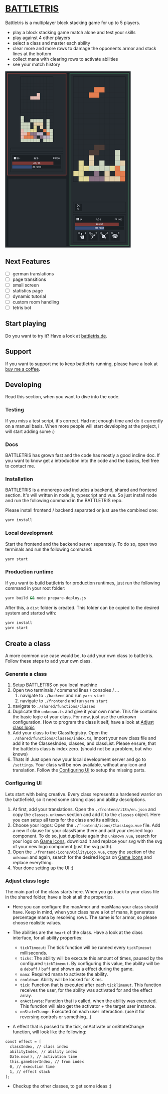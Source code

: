 # [BATTLETRIS](https://battletris.de)

Battletris is a multiplayer block stacking game for up to 5 players.

- play a block stacking game match alone and test your skills
- play against 4 other players
- select a class and master each ability
- clear more and more rows to damage the opponents armor and stack lines at the bottom
- collect mana with clearing rows to activate abilities
- see your match history

<img src="https://raw.githubusercontent.com/Tschuck/battletris/develop/docs/game-screenshot.png" alt="drawing" width="400"/>

## Next Features

- [ ] german translations
- [ ] page transitions
- [ ] small screen
- [ ] statistics page
- [ ] dynamic tutorial
- [ ] custom room handling
- [ ] tetris bot

## Start playing

Do you want to try it? Have a look at [battletris.de](https://battletris.de).

## Support

If you want to support me to keep battletris running, please have a look at [buy me a coffee](https://www.buymeacoffee.com/eo3m4BAyO).

## Developing

Read this section, when you want to dive into the code.

### Testing

If you miss a test script, it's correct. Had not enough time and do it currently on a manual basis. When more people will start developing at the project, i will start adding some :)

### Docs

BATTLETRIS has grown fast and the code has mostly a good incline doc. If you want to know get a introduction into the code and the basics, feel free to contact me.

### Installation

BATTLETRIS is a monorepo and includes a backend, shared and frontend section. It's will written in node js, typescript  and vue. So just install node and run the following command in the BATTLETRIS repo.

Please install frontend / backend separated or just use the combined one:

```sh
yarn install
```

### Local development

Start the frontend and the backend server separately. To do so, open two terminals and run the following command:

```sh
yarn start
```

### Production runtime

If you want to build battletris for production runtimes, just run the following command in your root folder:

```sh
yarn build && node prepare-deploy.js
```

After this, a `dist` folder is created. This folder can be copied to the desired system and started with:

```sh
yarn install
yarn start
```

## Create a class

A more common use case would be, to add your own class to battletris. Follow these steps to add your own class.

### Generate a class

1. Setup BATTLETRIS on you local machine
2. Open two terminals / command lines / consoles / ...
   1. navigate to `./backend` and run `yarn start`
   2. navigate to `./frontend` and run `yarn start`
3. navigate to `./shared/functions/classes`
4. Duplicate the `unknown.ts` and give it your own name. This file contains the basic logic of your class. For now, just use the unknown configuration. How to program the class it self, have a look at [Adjust class logic](#adjust-class-logic)
5. Add your class to the ClassRegistry. Open the `./shared/functions/classes/index.ts`, import your new class file and add it to the ClassesIndex, classes, and classList. Please ensure, that the battletris class is index zero. (should not be a problem, but who knows)
6. Thats it! Just open now your local development server and go to `/settings`. Your class will be now available, without any icon and translation. Follow the [Configuring UI](#configuring-ui) to setup the missing parts.

### Configuring UI

Lets start with being creative. Every class represents a hardened warrior on the battlefield, so it need some strong class and ability descriptions.

1. At first, add your translations. Open the `./frontend/i18n/en.json` and copy the `classes.unknown` section and add it to the `classes` object. Here you can setup all texts for the class and its abilities.
2. Choose your logos: Open the `./frontend/icons/ClassLogo.vue` file. Add a new if clause for your className there and add your desired logo component. To do so, just duplicate again the `unknown.vue`, search for your logo on [Game Icons](https://game-icons.net), download it and replace your svg with the svg of your new logo component (just the svg path).
3. Open the `./frontend/icons/AbilityLogo.vue`, copy the section of the `unknown` and again, search for the desired logos on [Game Icons](https://game-icons.net) and replace everything.
4. Your done setting up the UI :)

### Adjust class logic

The main part of the class starts here. When you go back to your class file in the shared folder, have a look at all the properties.

- Here you can configure the maxAmor and maxMana your class should have. Keep in mind, when your class have a lot of mana, it generates percentage mana by resolving rows. The same is for armor, so please choose realistic values.

- The abilities are the `heart` of the class. Have a look at the class interface, for all ability properties:
  - `tickTimeout`: The tick function will be runned every `tickTimeout` milliseconds.
  - `ticks`: The ability will be execute this amount of times, paused by the configured `tickTimeout`. By configuring this value, the ability will be a `debuff` / `buff` and shown as a effect during the game.
  - `mana`: Required mana to activate the ability.
  - `cooldown`: Ability will be locked for X ms.
  - `tick`: Function that is executed after each `tickTimeout`. This function receives the user, for the ability was activated for and the effect array.
  - `onActivate`: Function that is called, when the ability was executed. This function will also get the activator + the target user instance.
  - `onStateChange`: Executed on each user interaction. (use it for reversing controls or something...)

- A effect that is passed to the tick, onActivate or onStateChange function, will look like the following:

```
const effect = [
  classIndex, // class index
  abilityIndex, // ability index
  Date.now(), // activation time
  this.gameUserIndex, // from index
  0, // execution time
  1, // effect stack
];
```

- Checkup the other classes, to get some ideas :)
